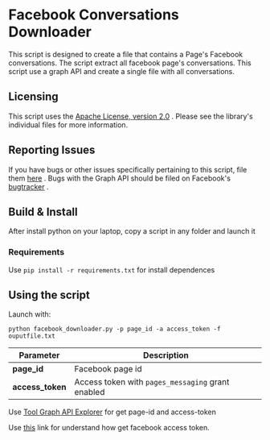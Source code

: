 # Facebook Conversations Downloader
This script is designed to create a file that contains a Page's Facebook conversations.
The script extract all facebook page's conversations.
This script use a graph API and create a single file with all conversations.


## Licensing
This script uses the [Apache License, version 2.0](https://www.apache.org/licenses/LICENSE-2.0) . Please see the library's individual files for more information.

## Reporting Issues
If you have bugs or other issues specifically pertaining to this script, file them [here](https://github.com/pasalino/facebook-conversation-downloader/issues) . 
Bugs with the Graph API should be filed on Facebook's [bugtracker](https://developers.facebook.com/bugs/) .

## Build & Install
After install python on your laptop, copy a script in any folder and launch it

### Requirements

Use `pip install -r requirements.txt` for install dependences 

## Using the script

Launch with:

    python facebook_downloader.py -p page_id -a access_token -f ouputfile.txt

Parameter | Description
--- | ---
**page_id** | Facebook page id
**access_token** | Access token with `pages_messaging` grant enabled

Use [Tool Graph API Explorer](https://developers.facebook.com/tools/explorer/) for get page-id and access-token

Use [this](https://developers.facebook.com/docs/graph-api/overview) link for understand how get facebook access token.


